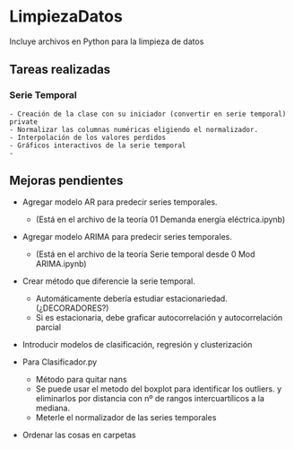 # LimpiezaDatos
Incluye archivos en Python para la limpieza de datos

## Tareas realizadas

### Serie Temporal
    - Creación de la clase con su iniciador (convertir en serie temporal) private
    - Normalizar las columnas numéricas eligiendo el normalizador.
    - Interpolación de los valores perdidos 
    - Gráficos interactivos de la serie temporal
    - 


## Mejoras pendientes
- Agregar modelo AR para predecir series temporales.
    - (Está en el archivo de la teoría 01 Demanda energía eléctrica.ipynb)
- Agregar modelo ARIMA para predecir series temporales.
    - (Está en el archivo de la teoría Serie temporal desde 0 Mod ARIMA.ipynb)
- Crear método que diferencie la serie temporal.
    - Automáticamente debería estudiar estacionariedad. (¿DECORADORES?)
    - Si es estacionaria, debe graficar autocorrelación y autocorrelación parcial


- Introducir modelos de clasificación, regresión y clusterización
- Para Clasificador.py
    - Método para quitar nans
    - Se puede usar el metodo del boxplot para identificar los outliers.
    y eliminarlos por distancia con nº de rangos intercuartílicos a la mediana.
    - Meterle el normalizador de las series temporales
- Ordenar las cosas en carpetas
